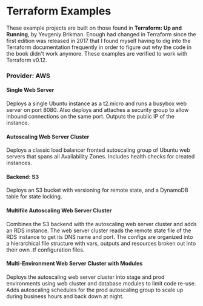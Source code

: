 # Terraform Examples
These example projects are built on those found in __Terraform: Up and Running__, by Yevgeniy Brikman. Enough had changed in Terraform since the first edition was released in 2017 that I found myself having to dig into the Terraform documentation frequently in order to figure out why the code in the book didn't work anymore. These examples are verified to work with Terraform v0.12.

### Provider: AWS

#### Single Web Server
Deploys a single Ubuntu instance as a t2.micro and runs a busybox web server on port 8080. Also deploys and attaches a security group to allow inbound connections on the same port. Outputs the public IP of the instance.

#### Autoscaling Web Server Cluster
Deploys a classic load balancer fronted autoscaling group of Ubuntu web servers that spans all  Availability Zones. Includes health checks for created instances.

#### Backend: S3
Deploys an S3 bucket with versioning for remote state, and a DynamoDB table for state locking.

#### Multifile Autoscaling Web Server Cluster
Combines the S3 backend with the autoscaling web server cluster and adds an RDS instance. The web server cluster reads the remote state file of the RDS instance to get its DNS name and port. The configs are organized into a hierarchical file structure with vars, outputs and resources broken out into their own .tf configuration files. 

#### Multi-Environment Web Server Cluster with Modules
Deploys the autoscaling web server cluster into stage and prod environments using web cluster and database modules to limit code re-use. Adds autoscaling schedules for the prod autoscaling group to scale up during business hours and back down at night.
